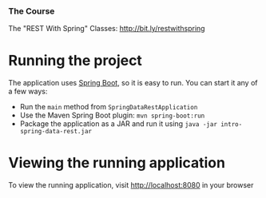 ### The Course
The "REST With Spring" Classes: http://bit.ly/restwithspring

# Running the project
The application uses [Spring Boot](http://projects.spring.io/spring-boot/), so it is easy to run. You can start it any of a few ways:
* Run the `main` method from `SpringDataRestApplication`
* Use the Maven Spring Boot plugin: `mvn spring-boot:run`
* Package the application as a JAR and run it using `java -jar intro-spring-data-rest.jar`

# Viewing the running application
To view the running application, visit [http://localhost:8080](http://localhost:8080) in your browser
